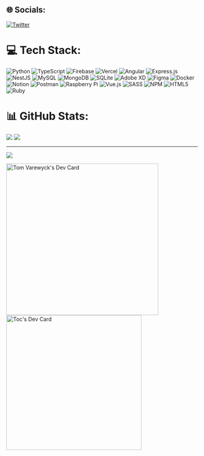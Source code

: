 
## 🌐 Socials:
[![Twitter](https://img.shields.io/badge/Twitter-%231DA1F2.svg?logo=Twitter&logoColor=white)](https://twitter.com/TheTock_1) 

# 💻 Tech Stack:
![Python](https://img.shields.io/badge/python-3670A0?style=for-the-badge&logo=python&logoColor=ffdd54) ![TypeScript](https://img.shields.io/badge/typescript-%23007ACC.svg?style=for-the-badge&logo=typescript&logoColor=white) ![Firebase](https://img.shields.io/badge/firebase-%23039BE5.svg?style=for-the-badge&logo=firebase) ![Vercel](https://img.shields.io/badge/vercel-%23000000.svg?style=for-the-badge&logo=vercel&logoColor=white) ![Angular](https://img.shields.io/badge/angular-%23DD0031.svg?style=for-the-badge&logo=angular&logoColor=white) ![Express.js](https://img.shields.io/badge/express.js-%23404d59.svg?style=for-the-badge&logo=express&logoColor=%2361DAFB) ![NestJS](https://img.shields.io/badge/nestjs-%23E0234E.svg?style=for-the-badge&logo=nestjs&logoColor=white) ![MySQL](https://img.shields.io/badge/mysql-%2300f.svg?style=for-the-badge&logo=mysql&logoColor=white) ![MongoDB](https://img.shields.io/badge/MongoDB-%234ea94b.svg?style=for-the-badge&logo=mongodb&logoColor=white) ![SQLite](https://img.shields.io/badge/sqlite-%2307405e.svg?style=for-the-badge&logo=sqlite&logoColor=white) ![Adobe XD](https://img.shields.io/badge/Adobe%20XD-470137?style=for-the-badge&logo=Adobe%20XD&logoColor=#FF61F6) 	![Figma](https://img.shields.io/badge/figma-%23F24E1E.svg?style=for-the-badge&logo=figma&logoColor=white) ![Docker](https://img.shields.io/badge/docker-%230db7ed.svg?style=for-the-badge&logo=docker&logoColor=white) ![Notion](https://img.shields.io/badge/Notion-%23000000.svg?style=for-the-badge&logo=notion&logoColor=white) ![Postman](https://img.shields.io/badge/Postman-FF6C37?style=for-the-badge&logo=postman&logoColor=white) ![Raspberry Pi](https://img.shields.io/badge/-RaspberryPi-C51A4A?style=for-the-badge&logo=Raspberry-Pi) ![Vue.js](https://img.shields.io/badge/vuejs-%2335495e.svg?style=for-the-badge&logo=vuedotjs&logoColor=%234FC08D) ![SASS](https://img.shields.io/badge/SASS-hotpink.svg?style=for-the-badge&logo=SASS&logoColor=white) ![NPM](https://img.shields.io/badge/NPM-%23000000.svg?style=for-the-badge&logo=npm&logoColor=white) ![HTML5](https://img.shields.io/badge/html5-%23E34F26.svg?style=for-the-badge&logo=html5&logoColor=white) ![Ruby](https://img.shields.io/badge/ruby-%23CC342D.svg?style=for-the-badge&logo=ruby&logoColor=white)
# 📊 GitHub Stats:
![](https://github-readme-streak-stats.herokuapp.com/?user=VareTom&theme=dark&hide_border=false)
![](https://github-readme-stats.vercel.app/api/top-langs/?username=VareTom&theme=dark&hide_border=false&include_all_commits=false&count_private=true&layout=compact)

---
[![](https://visitcount.itsvg.in/api?id=VareTom&icon=0&color=0)](https://visitcount.itsvg.in)

<!-- Proudly created with GPRM ( https://gprm.itsvg.in ) -->

<a href="https://app.daily.dev/Toc"><img src="https://api.daily.dev/devcards/c95abcad84df49e59f00511f59246d5e.png?r=4v3" width="400" alt="Tom Varewyck's Dev Card"/></a>
<a href="https://app.daily.dev/tock"><img src="https://api.daily.dev/devcards/v2/KMBdkF3q7xQBlkAiRODB5.png?type=default&r=9ce" width="356" alt="Toc's Dev Card"/></a>
